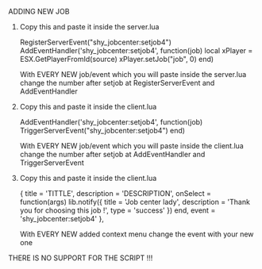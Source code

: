 ADDING NEW JOB

1. Copy this and paste it inside the server.lua
    
    RegisterServerEvent("shy_jobcenter:setjob4") 
    AddEventHandler('shy_jobcenter:setjob4', function(job)
        local xPlayer = ESX.GetPlayerFromId(source)
        xPlayer.setJob("job", 0)
    end)

    With EVERY NEW job/event which you will paste inside the server.lua change the number after setjob at RegisterServerEvent and AddEventHandler

2. Copy this and paste it inside the client.lua

    AddEventHandler('shy_jobcenter:setjob4', function(job)
	    TriggerServerEvent("shy_jobcenter:setjob4")
    end)

    With EVERY NEW job/event which you will paste inside the client.lua change the number after setjob at AddEventHandler and TriggerServerEvent

3. Copy this and paste it inside the client.lua

    {
        title = 'TITTLE',
        description = 'DESCRIPTION',
        onSelect = function(args)
            lib.notify({
                title = 'Job center lady',
                description = 'Thank you for choosing this job !',
                type = 'success'
            })
        end,
        event = 'shy_jobcenter:setjob4'
    },

    With EVERY NEW added context menu change the event with your new one

THERE IS NO SUPPORT FOR THE SCRIPT !!!